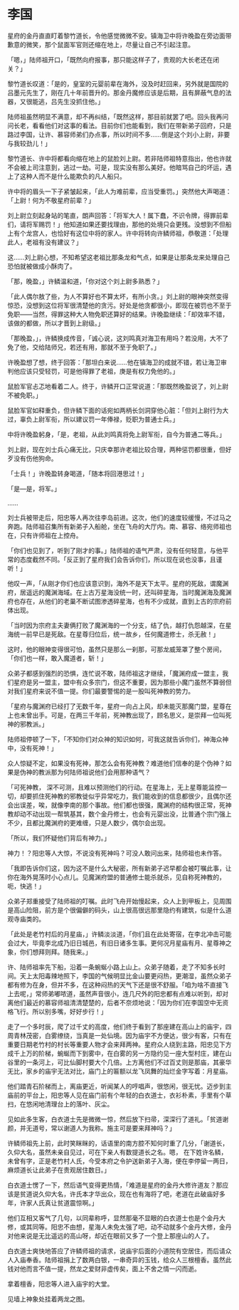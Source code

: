 
# 李国

星府的金丹直直盯着黎竹道长，令他感觉微微不安。镇海卫中将许晚盈在旁边面带歉意的微笑，那个鼠面军官则还缩在地上，尽量让自己不引起注意。

「嗯，」陆师祖开口，「既然向府报事，那只能这样子了，贵观的大长老还在闭关？」

黎竹道长叹道：「是的，皇室的元婴前辈在海外，没及时赶回来，另外就是国院的吕墨元先生了，刚在几十年前晋升的。那金丹魔修应该是后期，且有屏蔽气息的法器，又很能逃，吕先生没抓住他。」

陆师祖虽然明显不满意，却不再纠结，「既然这样，那目前就罢了吧。回头我再问问长老，看看他们对这事的看法。目前你们也能看到，我们在带新弟子回府，只是路过李国，让许、慕容师弟们办点事，所以时间不多……倒是这个刘小上尉，非要与我较劲儿！」

黎竹道长、许中将都看向缩在地上的鼠脸刘上尉。若非陆师祖特意指出，他也许就不会被上司注意到，逃过一劫。可是，现实没有那么美好。他暗骂自己的坏运，遇上了这种人而不是什么能欺负的凡人船只。

许中将的眉头一下子紧皱起来，「此人为难前辈，应当受重罚。」突然他大声喝道：「上尉！何为不敬星府前辈？」

刘上尉立刻起身站的笔直，朗声回答：「将军大人！属下蠢，不识令牌，得罪前辈们，请将军赐罚！」他知道如果还要找理由，那他的处境只会更残。没想到不但船上有个龙宫人，也恰好有这位中将的家人。许中将转向许鳞师祖，恭敬道：「处理此人，老祖有没有建议？」

这……刘上尉心想，不知希望这老祖比那条龙和气点，如果是让那条龙来处理自己恐怕就被做成小酥肉了。

「那，晚盈，」许鳞温和道，「你对这个刘上尉多熟悉？」

「此人偶尔敖了些，为人不算好也不算太坏，有所小贪。」刘上尉的眼神突然变得惊恐，没想到这位将军很清楚他的贪污。好处是他贪都很小，即现在被罚也不至于免职——当然，得罪这种大人物免职还算好的结果。许晚盈继续：「却效率不错，该做的都做，所以才晋到上尉级。」

「那晚盈，」，许鳞换成传音，「诚心说，这刘鸣真对海卫有用吗？若没用，大不了免了他，交给陆师兄，若还有用，那就不至于免职了。」

许晚盈想了想，终于回答：「那坦白来说……他在镇海卫的成就不错，若让海卫审判他应该只受轻罚，可是他得罪了老祖，庚是有权力免他的。」

鼠脸军官忐忑地看着二人。终于，许鳞开口正常说道：「那既然晚盈说了，刘上尉不被免职。」

鼠脸军官如释重负，但许鳞下面的话宛如两柄长剑洞穿他心脏：「但刘上尉行为大过，辜负上尉军衔，所以建议罚一年俸禄，贬职为普通士兵。」

中将许晚盈躬身，「是，老祖，从此刘鸣真将免上尉军衔，自今为普通二等兵。」

刘上尉，现在刘士兵心痛无比，只庆幸那许老祖比较合理，两种惩罚都很重，但好歹没有伤他狗命。

「士兵！」许晚盈转身喝道，「随本将回港思过！」

「是—是，将军。」

……

刘士兵被带走后，阳忠等人再次往李岛前进。这次，他们的速度较缓慢，不过马之奔跑。陆师祖召集所有新弟子入船舱，坐在飞舟的大厅内。南、慕容、络宛师祖也在，只有许师祖在上控舟。

「你们也见到了，听到了刚才的事。」陆师祖的语气严肃，没有任何轻意，与他平常的态度截然不同。「反正到了星府我们会告诉你们，所以现在说也没事，且谨听！」

他叹一声，「从刚才你们也应该意识到，海外不是天下太平。星府的死敌，谓魔渊府，居遥远的魔渊海域。在上古万星海没统一时，还叫碎星海，当时魔渊海及魔渊府也存在，从他们的老巢不断试图渗透碎星海，也有不少成就，直到上古的宗府前体出现。

「当时因为宗府主夫妻俩打败了魔渊海的一个分支，结了仇，越打仇怨越深，在星海统一前早已是死敌。在星尊归位后，统一故乡，任何魔道修士，杀无赦！」

这时，他的眼神变得很可怕，虽然只是那么一刹那，可那龙威笼罩了整个房间，「你们也一样，敢入魔道者，斩！」

众弟子都感到强烈的恐惧，连忙说不敢，陆师祖这才继续，「魔渊府成一盟主，我们星府是另一盟主，盟中有众多宗门，但这不重要，因为那些小魔门虽然不算弱但对我们星府来说不值一提。你们最要警惕的是一股叫死神教的势力。

「星府与魔渊府已经打了无数千年，星府一向占上风，却未能灭那魔门盟，星尊在上也未曾出手。可是，在两三千年前，死神教出现了，顾名思义，是崇拜一位叫死神的邪教派。」

陆师祖停顿了一下，「不知你们对众神的知识如何，可我这就告诉你们，神海众神中，没有死神！」

众人惊疑不定，如果没有死神，那怎么会有死神教？难道他们信奉的是个伪神？如果是伪神的教派那为何陆师祖说他们会用那种语气？

「可死神教， 深不可测，且难以预测他们的行动。在星海上，无上星尊能监控一切，却要抓住死神教的邪教徙似乎异常吃力，我们能收到的信息都很少，且偶尔还会出误差，唉，就像李南的那个事故。他们都也很强，魔渊府的结构很正常，死神教却动不动出现一帮筑基其，数个金丹修士，也会有元婴出没，比普通个宗门强上不少，且都比魔渊府的更难缠，只是人数少，偶尔会出现。

「所以，我们怀疑他们背后有神力。」

神力！？阳忠等人大惊，不说没有死神吗？可没人敢问出来，陆师祖也未作答。

「我即告诉你们这，因为这不是什么大秘密，所有新弟子迟早都会被叮嘱此事，让你在海外晃荡时小心点儿。见魔渊府盟的普通修士能杀就杀，见自称死神教的，呃，快逃！」

众弟子郑重接受了陆师祖的叮嘱。此时飞舟开始慢起来，众人上到甲板上，见周围是高山险阻，前方是个很偏僻的码头，山上很高很远那里隐约有建筑，似是什么道观寺庙类的。

「此处是老竹村后的月星庙，」许鳞淡淡道，「你们且在此处寄宿，在李北冲击可能会过大，毕竟李北成乃旧日城邑，有旧日诸多生事。更何况月星庙有月、星尊神之象，你们想拜则拜。随我来。」

许、陆师祖率先下船，沿着一条蜿蜒小路上山上。众弟子随着，走了不知多长时间。天上太阳毒辣地照下，李国的气候明显比金山要更闷热，更潮湿，虽然众弟子都有修为在身，但并不多，在这种闷热的天气下还是很不舒服。「咱为啥不直接飞上去呢，」常师弟嘟哝道，虽然声音很小，连几尺外的阳忠都有点难以听到，却对离他们最近的慕容师祖清清楚楚的，后者不奈烦地说：「因为你们在李国空中无资格飞行。所以别多嘴，好好步行！」

走了一个多时辰，爬了过千丈的高度，他们终于看到了那座建在高山上的庙宇，四周青林茂密，白雾缭绕，当真是一处仙境。因为庙宇不方便达，很少有客，只有在重要日期老竹村的村长等重要人物才会来拜两神。星府众人绕到主路，阳忠见下方成千上万的阶梯，蜿蜒而下到雾中，在白雾的另一方隐约见一座大型村庄，建在山谷里的一条河上，可比仙脚村要大个几倍。上方离他们不过百丈则是那庙，其豪华无比，家乡的庙宇无法对比，庙门上的匾额以龙飞凤舞的灿烂金字写着：月星庙。

他们踏青石阶梯而上，离庙更近，听闻某人的哼唱声，很悠闲，很无忧。迈步到主庙前的平台上，阳忠等人见在庙门前有个年轻的白衣道士，衣衫朴素，手里有个草扫，在悠闲地清理台上的落叶、灰尘。

见如此多生客，白衣道士先是微微一惊，然后放下扫帚，深深行了道礼。「贫道谢颜，并无道号，常以谢道人为我称。施主可是要来拜神吗？」

许鳞师祖先上前，此时笑眯眯的，话语里的南方腔不知何时重了几分，「谢道长，久仰大名，虽然未亲自见过，可在下亲人有数提道长之名。嗯， 在下姓许名鳞，未曾有字，正是老竹村人氏，今受本府之令护送新弟子入海，便在李停留一两日，麻烦道长让此弟子在贵观居住数日。」

白衣道士愣了一下，然后语气变得更热情，「难道是星府的金丹大修许道友？那应该是贫道说久仰大名，许氏本才华出众，现在也有海将了吧，老道在此破庙好多年，许家人氏真让贫道震惊啊。」

他们互相又客气了几句，以同辈称呼，显然那毫不显眼的白衣道士也是个金丹大修，或其同等。阳忠不由想，星海人未免太强了吧，动不动就多个金丹大修，金丹对他来说是无比遥远的高山呀，却近在眼前又多了一个登上那座山的人了。

白衣道士爽快地答应了许鳞师祖的请求，说庙宇后面的小道院有空居住，而后请众人入庙奉香。陆师祖捐上了数两白银，一串奇异的玉钱，给众人三根檀香。虽然此钱对他而言不值一提，然龙之爱财非虚传矣，面上不舍之情一闪而逝。

拿着檀香，阳忠等人进入庙宇的大堂。

见墙上神象处挂着两龙之图。
    
